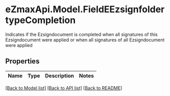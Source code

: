 # eZmaxApi.Model.FieldEEzsignfoldertypeCompletion
Indicates if the Ezsigndocument is completed when all signatures of this Ezsigndocument were applied or when all signatures of all Ezsigndocument  were applied

## Properties

Name | Type | Description | Notes
------------ | ------------- | ------------- | -------------

[[Back to Model list]](../README.md#documentation-for-models) [[Back to API list]](../README.md#documentation-for-api-endpoints) [[Back to README]](../README.md)

